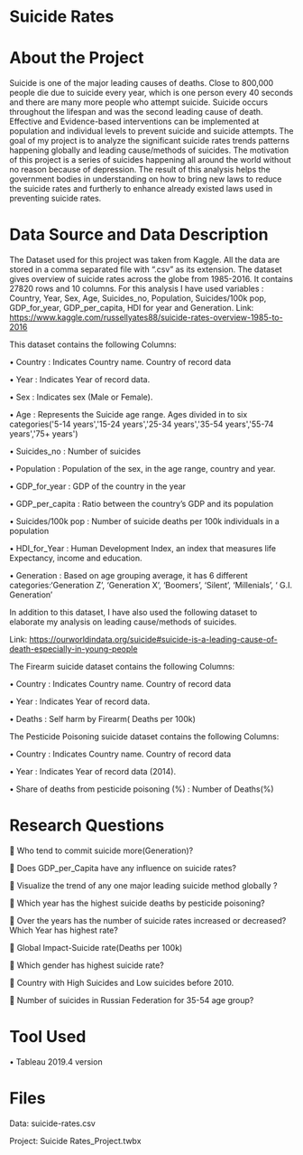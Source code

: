 # Suicide Rates 

# About the Project

Suicide is one of the major leading causes of deaths. Close to 800,000 people die due to suicide every year, which is one person every 40 seconds and there are many more people who attempt suicide. Suicide occurs throughout the lifespan and was the second leading cause of death. Effective and Evidence-based interventions can be implemented at population and individual levels to prevent suicide and suicide attempts. The goal of my project is to analyze the significant suicide rates trends patterns happening globally and leading cause/methods of suicides. The motivation of this project is a series of suicides happening all around the world without no reason because of depression. The result of this analysis helps the government bodies in understanding on how to bring new laws to reduce the suicide rates and furtherly to enhance already existed laws used in preventing suicide rates.

# Data Source and Data Description

The Dataset used for this project was taken from Kaggle. All the data are stored in a comma separated file with “.csv” as its extension. The dataset gives overview of suicide rates across the globe from 1985-2016. It contains 27820 rows and 10 columns. For this analysis I have used variables : Country, Year, Sex, Age, Suicides_no, Population, Suicides/100k pop, GDP_for_year, GDP_per_capita, HDI for year and Generation.
Link: https://www.kaggle.com/russellyates88/suicide-rates-overview-1985-to-2016

This dataset contains the following Columns:

•	Country	           : Indicates Country name. Country of record data

•	Year               : Indicates Year of record data.

•	Sex                : Indicates sex (Male or Female).

•	Age                : Represents the Suicide age range. Ages divided in to six categories('5-14 years','15-24 years','25-34 years','35-54 years','55-74 years','75+ years')

•	Suicides_no        : Number of suicides

•	Population         : Population of the sex, in the age range, country and year.

•	GDP_for_year       : GDP of the country in the year

•	GDP_per_capita     : Ratio between the country’s GDP  and its population

•	Suicides/100k pop  : Number of suicide deaths per 100k individuals in a population

•	HDI_for_Year       : Human Development Index, an index that measures life Expectancy, income and education.   

•	Generation         : Based on age grouping average, it has 6 different categories:‘Generation Z’, ‘Generation X’, ‘Boomers’, ‘Silent’, ‘Millenials’, ‘ G.I. Generation’ 


In addition to this dataset, I have also used the following dataset to elaborate my analysis on leading cause/methods of suicides.

Link: https://ourworldindata.org/suicide#suicide-is-a-leading-cause-of-death-especially-in-young-people

The Firearm suicide dataset contains the following Columns:
	
•	Country	           : Indicates Country name. Country of record data

•	Year               : Indicates Year of record data.

•	Deaths	           : Self harm by Firearm( Deaths per 100k)

The Pesticide Poisoning suicide dataset contains the following Columns:
	
•	Country	           : Indicates Country name. Country of record data

•	Year               : Indicates Year of record data (2014).

•	Share of deaths from pesticide poisoning (%) : Number of Deaths(%)

# Research Questions

	Who tend to commit suicide more(Generation)?

	Does GDP_per_Capita have any influence on suicide rates?

	Visualize the trend of any one major leading suicide method globally ?

	Which year has the highest suicide deaths by pesticide poisoning?

	Over the years has the number of suicide rates increased or decreased? Which Year has highest rate?

	Global Impact-Suicide rate(Deaths per 100k)

	Which gender has highest suicide rate?

	Country with High Suicides and Low suicides before 2010.

	Number of suicides in Russian Federation for 35-54 age group?

# Tool Used
•	Tableau 2019.4 version

# Files
Data: suicide-rates.csv

Project:
Suicide Rates_Project.twbx
